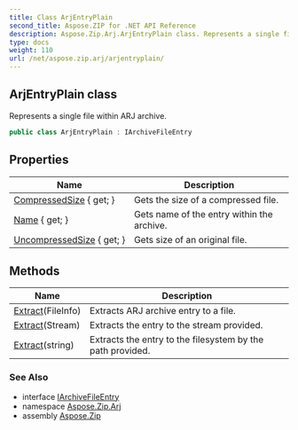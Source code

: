 ```yaml
---
title: Class ArjEntryPlain
second_title: Aspose.ZIP for .NET API Reference
description: Aspose.Zip.Arj.ArjEntryPlain class. Represents a single file within ARJ archive
type: docs
weight: 110
url: /net/aspose.zip.arj/arjentryplain/
---
```

## ArjEntryPlain class

Represents a single file within ARJ archive.

```csharp
public class ArjEntryPlain : IArchiveFileEntry
```

## Properties

| Name | Description |
| --- | --- |
| [CompressedSize](../../aspose.zip.arj/arjentryplain/compressedsize/) { get; } | Gets the size of a compressed file. |
| [Name](../../aspose.zip.arj/arjentryplain/name/) { get; } | Gets name of the entry within the archive. |
| [UncompressedSize](../../aspose.zip.arj/arjentryplain/uncompressedsize/) { get; } | Gets size of an original file. |

## Methods

| Name | Description |
| --- | --- |
| [Extract](../../aspose.zip.arj/arjentryplain/extract/#extract_1)(FileInfo) | Extracts ARJ archive entry to a file. |
| [Extract](../../aspose.zip.arj/arjentryplain/extract/#extract_2)(Stream) | Extracts the entry to the stream provided. |
| [Extract](../../aspose.zip.arj/arjentryplain/extract/#extract)(string) | Extracts the entry to the filesystem by the path provided. |

### See Also

* interface [IArchiveFileEntry](../../aspose.zip/iarchivefileentry/)
* namespace [Aspose.Zip.Arj](../../aspose.zip.arj/)
* assembly [Aspose.Zip](../../)



